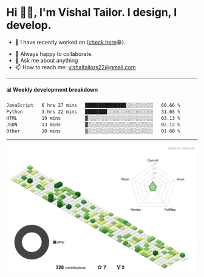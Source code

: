 # Hi 👋🏻, I'm Vishal Tailor. I design, I develop.

- 🔭 I have recently worked on ([check here](https://vishaltailor.com)😁).
<!-- - 🎦 Currently watching: JavaScript: The Hard Parts By Will Sentance. -->
- 👯 Always happy to collaborate.
- 💬 Ask me about anything
- 📫 How to reach me: <a href="mailto:vishaltailors22@gmail.com">vishaltailors22@gmail.com</a>

<hr /> 
<h4>📊 Weekly development breakdown</h4>
<!--START_SECTION:waka-->

```txt
JavaScript   6 hrs 27 mins   ███████████████░░░░░░░░░░   60.66 %
Python       3 hrs 22 mins   ████████░░░░░░░░░░░░░░░░░   31.65 %
HTML         19 mins         ▓░░░░░░░░░░░░░░░░░░░░░░░░   03.13 %
JSON         13 mins         ▓░░░░░░░░░░░░░░░░░░░░░░░░   02.12 %
Other        10 mins         ▒░░░░░░░░░░░░░░░░░░░░░░░░   01.60 %
```

<!--END_SECTION:waka-->
<hr /> 

![](./profile-3d-contrib/profile-green-animate.svg)
